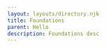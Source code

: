```yaml
---
layout: layouts/directory.njk
title: Foundations
parent: Hello
description: Foundations desc
---
```

